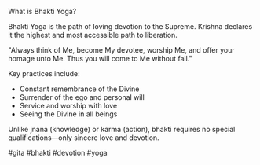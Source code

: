 What is Bhakti Yoga?

Bhakti Yoga is the path of loving devotion to the Supreme. Krishna declares it the highest and most accessible path to liberation.

"Always think of Me, become My devotee, worship Me, and offer your homage unto Me. Thus you will come to Me without fail."

Key practices include:
- Constant remembrance of the Divine
- Surrender of the ego and personal will
- Service and worship with love
- Seeing the Divine in all beings

Unlike jnana (knowledge) or karma (action), bhakti requires no special qualifications—only sincere love and devotion.

#gita #bhakti #devotion #yoga





